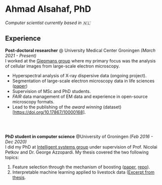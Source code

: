 # Ahmad Alsahaf, PhD

_Computer scientist currently based in 🇳🇱_ <br>

## Experience

**Post-doctoral researcher** @ University Medical Center Groningen _(March 2021 - Present)_ <br>
I worked at the [Giepmans group](https://bscs.umcg.nl/en/groups/giepmans-group/) where my primary focus was the analysis of cellular images from large-scale electron microscopy.
  - Hyperspectral analysis of X-ray dispersive data (ongoing project).
  - Segmentation of large-scale electron microscopy data in life sciences ([paper](https://pubmed.ncbi.nlm.nih.gov/37572414/))
  - Supervision of MSc and PhD students.
  - _FAIR_ data management of EM data and experience in open-source microscopy formats.
  - Lead to the publishing of the _award winning_ (dataset)[https://doi.org/10.17867/10000168].

<br><br>

**PhD student in computer science** @University of Groningen  _(Feb 2016 - Dec 2020)_ <br>
I did my PhD at [Intelligent systems group](https://www.cs.rug.nl/is/) under supervision of Prof. Nicolai Petkov and Dr. George Azzopardi.
My thesis covered the two following topics:
  1) Feature selection through the mechanism of boosting ([paper](https://www.sciencedirect.com/science/article/pii/S0957417421012513), [repo](https://github.com/amjams/FeatBoost)).
  2) Interpretable machine learning applied to livestock data ([Excerpt from thesis](https://pure.rug.nl/ws/portalfiles/portal/145238081/Title_and_contents.pdf).
  

<br><br>

